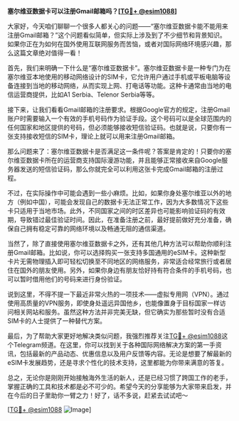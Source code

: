 **塞尔维亚数据卡可以注册Gmail邮箱吗？[[TG💪+ @esim1088](https://t.me/s/esim1088)]**

大家好，今天咱们聊聊一个很多人都关心的问题——“塞尔维亚数据卡能不能用来注册Gmail邮箱？”这个问题看似简单，但实际上涉及到了不少细节和背景知识。如果你正在为如何在国外使用互联网服务而苦恼，或者对国际网络环境感兴趣，那么这篇文章绝对值得一看！

首先，我们来明确一下什么是“塞尔维亚数据卡”。塞尔维亚数据卡是一种专门为在塞尔维亚本地使用的移动网络设计的SIM卡，它允许用户通过手机或平板电脑等设备连接到当地的移动网络，从而实现上网、打电话等功能。这种卡通常由当地的电信运营商提供，比如A1 Serbia、Telenor Serbia等等。

接下来，让我们看看Gmail邮箱的注册要求。根据Google官方的规定，注册Gmail账户时需要输入一个有效的手机号码作为验证手段。这个号码可以是全球范围内的任何国家和地区提供的号码，但必须能够接收短信验证码。也就是说，只要你有一张支持接收短信的SIM卡，理论上就可以用来注册Gmail邮箱。

那么问题来了：塞尔维亚数据卡是否满足这一条件呢？答案是肯定的！只要你的塞尔维亚数据卡所在的运营商支持国际漫游功能，并且能够正常接收来自Google服务器发送的短信验证码，那么你就完全可以利用这张卡完成Gmail邮箱的注册过程。

不过，在实际操作中可能会遇到一些小麻烦。比如，如果你身处塞尔维亚以外的地方（例如中国），可能会发现自己的数据卡无法正常工作，因为大多数情况下这些卡只适用于当地市场。此外，不同国家之间的时区差异也可能影响验证码的有效期，导致错过最佳验证时间。因此，在准备注册之前，最好提前做好充分准备，确保自己拥有稳定可靠的网络环境以及畅通无阻的通信渠道。

当然了，除了直接使用塞尔维亚数据卡之外，还有其他几种方法可以帮助你顺利注册Gmail邮箱。比如说，你可以选择购买一张支持多国通用的eSIM卡。这种新型卡片无需物理插入即可轻松切换至不同地区的网络服务，非常适合经常旅行或者居住在国外的朋友使用。另外，如果你身边有朋友恰好持有符合条件的手机号码，也可以暂时借用他们的号码来进行身份验证。

说到这里，不得不提一下最近非常火热的一项技术——虚拟专用网（VPN）。通过使用高质量的VPN服务，即使身处遥远异国他乡，也能像置身于目标国家一样访问相关网站和服务。虽然这种方法并非完美无缺，但它确实为那些暂时没有合适SIM卡的人士提供了一种替代方案。

最后，为了帮助大家更好地解决类似问题，我强烈推荐关注[TG💪+ @esim1088](https://t.me/s/esim1088)这个Telegram频道。在这里，你可以找到关于各种国际网络解决方案的第一手资讯，包括最新的产品动态、优惠信息以及用户反馈等内容。无论是想要了解最新的eSIM卡发展趋势，还是寻求个性化的技术支持，这里都能为你带来满意的答复。

总之，无论你是刚刚开始接触海外生活的新人，还是已经习惯了跨国工作的老手，掌握正确的工具和技术都是必不可少的。希望今天的分享能够为大家带来启发，并在今后的日子里助你一臂之力！好了，话不多说，赶紧去试试吧～

[[TG💪+ @esim1088](https://t.me/s/esim1088) ![Image](https://i.postimg.cc/4NQfJmqS/Snipaste-2025-05-13-00-14-12.png)]